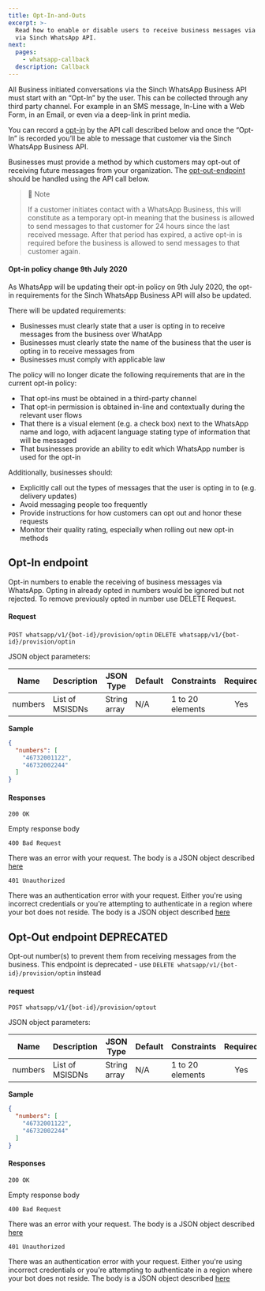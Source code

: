 ```yaml
---
title: Opt-In-and-Outs
excerpt: >-
  Read how to enable or disable users to receive business messages via WhatsApp
  via Sinch WhatsApp API.
next:
  pages:
    - whatsapp-callback
  description: Callback
---
```

All Business initiated conversations via the Sinch WhatsApp Business API must start with an “Opt-In” by the user. This can be collected through any third party channel. For example in an SMS message, In-Line with a Web Form, in an Email, or even via a deep-link in print media.

You can record a [opt-in](doc:whatsapp-opt-in-and-outs#opt-in-endpoint) by the API call described below and once the “Opt-In” is recorded you’ll be able to message that customer via the Sinch WhatsApp Business API.

Businesses must provide a method by which customers may opt-out of receiving future messages from your organization. The [opt-out-endpoint](doc:whatsapp-opt-in-and-outs#opt-out-endpoint-deprecated) should be handled using the API call below.

> 📘 Note
>
> If a customer initiates contact with a WhatsApp Business, this will constitute as a temporary opt-in meaning that the business is allowed to send messages to that customer for 24 hours since the last received message. After that period has expired, a active opt-in is required before the business is allowed to send messages to that customer again.

#### Opt-in policy change 9th July 2020

As WhatsApp will be updating their opt-in policy on 9th July 2020, the opt-in requirements for the Sinch WhatsApp Business API will also be updated.

There will be updated requirements:

* Businesses must clearly state that a user is opting in to receive messages from the business over WhatApp
* Businesses must clearly state the name of the business that the user is opting in to receive messages from
* Businesses must comply with applicable law

The policy will no longer dicate the following requirements that are in the current opt-in policy:

* That opt-ins must be obtained in a third-party channel
* That opt-in permission is obtained in-line and contextually during the relevant user flows
* That there is a visual element (e.g. a check box) next to the WhatsApp name and logo, with adjacent language stating type of information that will be messaged
* That businesses provide an ability to edit which WhatsApp number is used for the opt-in

Additionally, businesses should:

* Explicitly call out the types of messages that the user is opting in to (e.g. delivery updates)
* Avoid messaging people too frequently
* Provide instructions for how customers can opt out and honor these requests
* Monitor their quality rating, especially when rolling out new opt-in methods

## Opt-In endpoint

Opt-in numbers to enable the receiving of business messages via WhatsApp. Opting in already opted in numbers
would be ignored but not rejected. To remove previously opted in number use DELETE Request.

#### Request

`POST whatsapp/v1/{bot-id}/provision/optin`
`DELETE whatsapp/v1/{bot-id}/provision/optin`

JSON object parameters:

| Name    | Description                      | JSON Type    | Default    | Constraints           | Required |
| ------- | -------------------------------- | ------------ | ---------- | --------------------- | :------: |
| numbers | List of MSISDNs                  | String array | N/A        | 1 to 20 elements      | Yes      |

**Sample**
```json
{
  "numbers": [
    "46732001122",
    "46732002244"
  ]
}
```

#### Responses

`200 OK`

Empty response body

`400 Bad Request`

There was an error with your request. The body is a JSON object described [here](doc:whatsapp-introduction#http-errors)

`401 Unauthorized`

There was an authentication error with your request. Either you're using incorrect credentials or you're attempting to authenticate
in a region where your bot does not reside. The body is a JSON object described [here](doc:whatsapp-introduction#http-errors)



## Opt-Out endpoint DEPRECATED

Opt-out number(s) to prevent them from receiving messages from the business. This endpoint is deprecated - use `DELETE whatsapp/v1/{bot-id}/provision/optin` instead

#### request

`POST whatsapp/v1/{bot-id}/provision/optout`

JSON object parameters:

| Name    | Description                      | JSON Type    | Default    | Constraints           | Required |
| ------- | -------------------------------- | ------------ | ---------- | --------------------- | :------: |
| numbers | List of MSISDNs                  | String array | N/A        | 1 to 20 elements      | Yes      |

**Sample**
```json
{
  "numbers": [
    "46732001122",
    "46732002244"
  ]
}
```

#### Responses

`200 OK`

Empty response body

`400 Bad Request`

There was an error with your request. The body is a JSON object described [here](doc:whatsapp-introduction#http-errors)

`401 Unauthorized`

There was an authentication error with your request. Either you're using incorrect credentials or you're attempting to authenticate
in a region where your bot does not reside. The body is a JSON object described [here](doc:whatsapp-introduction#http-errors)



